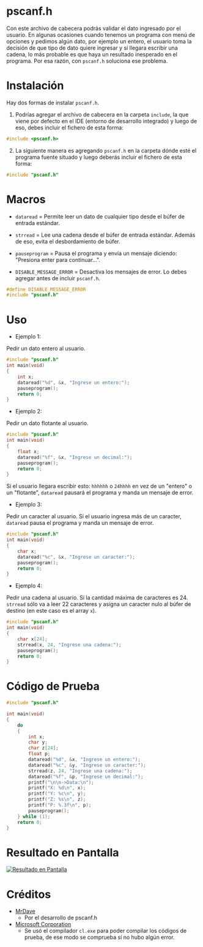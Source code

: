 # pscanf.h

Con este archivo de cabecera podrás validar el dato ingresado por el usuario. En algunas ocasiones cuando tenemos un programa con menú de opciones y pedimos algún dato, por ejemplo un entero, el usuario toma la decisión de que tipo de dato quiere ingresar y sí llegara escribir una cadena, lo más probable es que haya un resultado inesperado en el programa. 
Por esa razón, con `pscanf.h` soluciona ese problema.

# Instalación

Hay dos formas de instalar `pscanf.h`.
1. Podrías agregar el archivo de cabecera en la carpeta `include`, la que viene por defecto en el IDE (entorno de desarrollo integrado) y luego de eso, debes incluir el fichero de esta forma:
```C
#include <pscanf.h>
```
2. La siguiente manera es agregando `pscanf.h` en la carpeta dónde esté el programa fuente situado y luego deberás incluir el fichero de esta forma:
```C
#include "pscanf.h"
```

# Macros

- `dataread` = Permite leer un dato de cualquier tipo desde el búfer de entrada estándar.

- `strread` = Lee una cadena desde el búfer de entrada estándar. Además de eso, evita el desbordamiento de búfer.

- `pauseprogram` = Pausa el programa y envía un mensaje diciendo: "Presiona enter para continuar...".

- `DISABLE_MESSAGE_ERROR` = Desactiva los mensajes de error. Lo debes agregar antes de incluir `pscanf.h`.
```C
#define DISABLE_MESSAGE_ERROR
#include "pscanf.h"
```

# Uso

- Ejemplo 1:

Pedir un dato entero al usuario.
```C
#include "pscanf.h"
int main(void)
{
	int x;
	dataread("%d", &x, "Ingrese un entero:");
	pauseprogram();
	return 0;
}
```

- Ejemplo 2:

Pedir un dato flotante al usuario.
```C
#include "pscanf.h"
int main(void)
{
	float x;
	dataread("%f", &x, "Ingrese un decimal:");
	pauseprogram();
	return 0;
}
```

Sí el usuario llegara escribir esto: `hhhhhh` o `24hhhh` en vez de un "entero" o un "flotante", `dataread` pausará el programa y manda un mensaje de error.

- Ejemplo 3:

Pedir un caracter al usuario.
Sí el usuario ingresa más de un caracter, `dataread` pausa el programa y manda un mensaje de error.
```C
#include "pscanf.h"
int main(void)
{
	char x;
	dataread("%c", &x, "Ingrese un caracter:");
	pauseprogram();
	return 0;
}
```

- Ejemplo 4:

Pedir una cadena al usuario.
Sí la cantidad máxima de caracteres es 24. `strread` sólo va a leer 22 caracteres y asigna un caracter nulo al búfer de destino (en este caso es el array `x`).
```C
#include "pscanf.h"
int main(void)
{
	char x[24];
	strread(x, 24, "Ingrese una cadena:");
	pauseprogram();
	return 0;
}
```

# Código de Prueba
```C
#include "pscanf.h"

int main(void)
{
	do
	{
		int x;
		char y;
		char z[24];
		float p;
		dataread("%d", &x, "Ingrese un entero:");
		dataread("%c", &y, "Ingrese un caracter:");
		strread(z, 24, "Ingrese una cadena:");
		dataread("%f", &p, "Ingrese un decimal:");
		printf("\n\n->Data:\n");
		printf("X: %d\n", x);
		printf("Y: %c\n", y);
		printf("Z: %s\n", z);
		printf("P: %.3f\n", p);
		pauseprogram();
	} while (1);
	return 0;
}
```

# Resultado en Pantalla
[![Resultado en Pantalla](https://i.imgur.com/uFshspC.png)](https://github.com/MrDave1999)

# Créditos

- [MrDave](https://github.com/MrDave1999) 
	- Por el desarrollo de pscanf.h
- [Microsoft Corporation](https://github.com/Microsoft) 
	- Se usó el compilador `cl.exe` para poder compilar los códigos de prueba, de ese modo se comprueba sí no hubo algún error.
